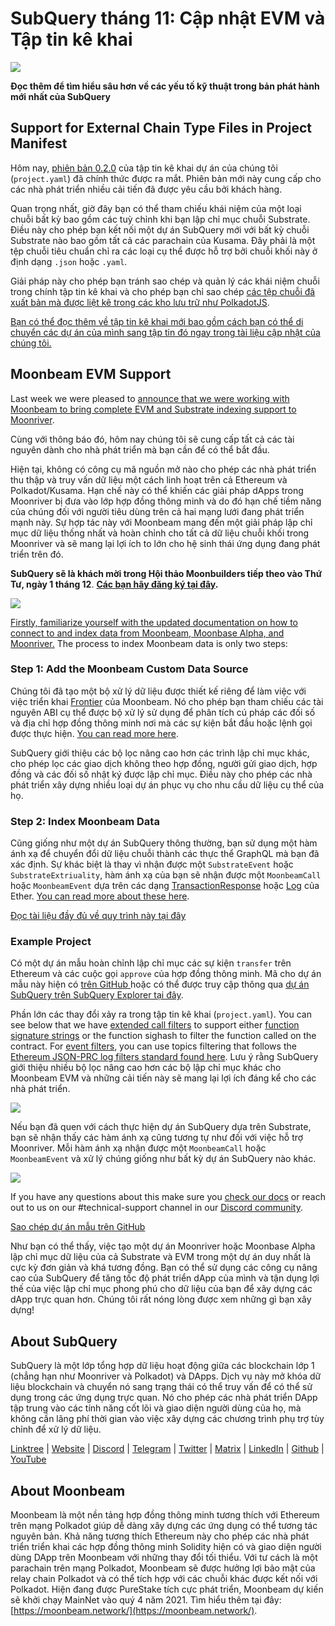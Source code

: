 # SubQuery tháng 11: Cập nhật EVM và Tập tin kê khai

![](https://miro.medium.com/max/1400/1*q9GErDrvAyacOPm97krV6Q.png)

**Đọc thêm để tìm hiểu sâu hơn về các yếu tố kỹ thuật trong bản phát hành mới nhất của SubQuery**

## Support for External Chain Type Files in Project Manifest

Hôm nay, [phiên bản 0.2.0](https://doc.subquery.network/create/manifest/) của tập tin kê khai dự án của chúng tôi (`project.yaml`) đã chính thức được ra mắt. Phiên bản mới này cung cấp cho các nhà phát triển nhiều cải tiến đã được yêu cầu bởi khách hàng.

Quan trọng nhất, giờ đây bạn có thể tham chiếu khái niệm của một loại chuỗi bất kỳ bao gồm các tuỳ chỉnh khi bạn lập chỉ mục chuỗi Substrate. Điều này cho phép bạn kết nối một dự án SubQuery mới với bất kỳ chuỗi Substrate nào bao gồm tất cả các parachain của Kusama. Đây phải là một tệp chuỗi tiêu chuẩn chỉ ra các loại cụ thể được hỗ trợ bởi chuỗi khối này ở định dạng `.json` hoặc `.yaml`.

Giải pháp này cho phép bạn tránh sao chép và quản lý các khái niệm chuỗi trong chính tập tin kê khai và cho phép bạn chỉ sao chép [các tệp chuỗi đã xuất bản mà được liệt kê trong các kho lưu trữ như PolkadotJS](https://github.com/polkadot-js/apps/tree/master/packages/apps-config/src/api/spec).

[Bạn có thể đọc thêm về tập tin kê khai mới bao gồm cách bạn có thể di chuyển các dự án của mình sang tập tin đó ngay trong tài liệu cập nhật của chúng tôi.](https://doc.subquery.network/create/manifest/)

## Moonbeam EVM Support

Last week we were pleased to [announce that we were working with Moonbeam to bring complete EVM and Substrate indexing support to Moonriver](../customer_announcements/20211028-moonbeam-evm.md).

Cùng với thông báo đó, hôm nay chúng tôi sẽ cung cấp tất cả các tài nguyên dành cho nhà phát triển mà bạn cần để có thể bắt đầu.

Hiện tại, không có công cụ mã nguồn mở nào cho phép các nhà phát triển thu thập và truy vấn dữ liệu một cách linh hoạt trên cả Ethereum và Polkadot/Kusama. Hạn chế này có thể khiến các giải pháp dApps trong Moonriver bị đưa vào lớp hợp đồng thông minh và do đó hạn chế tiềm năng của chúng đối với người tiêu dùng trên cả hai mạng lưới đang phát triển mạnh này. Sự hợp tác này với Moonbeam mang đến một giải pháp lập chỉ mục dữ liệu thống nhất và hoàn chỉnh cho tất cả dữ liệu chuỗi khối trong Moonriver và sẽ mang lại lợi ích to lớn cho hệ sinh thái ứng dụng đang phát triển trên đó.

**SubQuery sẽ là khách mời trong Hội thảo Moonbuilders tiếp theo vào Thứ Tư, ngày 1 tháng 12**. [**Các bạn hãy đăng ký tại đây**](https://www.crowdcast.io/e/moonbuilders-ws/10)**.**

![](https://miro.medium.com/max/600/1*AET6Ek_PqFDRoc29Jiitnw.gif)

[Firstly, familiarize yourself with the updated documentation on how to connect to and index data from Moonbeam, Moonbase Alpha, and Moonriver.](https://doc.subquery.network/create/substrate-evm/) The process to index Moonbeam data is only two steps:

### Step 1: Add the Moonbeam Custom Data Source

Chúng tôi đã tạo một bộ xử lý dữ liệu được thiết kế riêng để làm việc với việc triển khai [Frontier](https://github.com/paritytech/frontier) của Moonbeam. Nó cho phép bạn tham chiếu các tài nguyên ABI cụ thể được bộ xử lý sử dụng để phân tích cú pháp các đối số và địa chỉ hợp đồng thông minh nơi mà các sự kiện bắt đầu hoặc lệnh gọi được thực hiện. [You can read more here](https://doc.subquery.network/create/substrate-evm/#data-source-spec).

SubQuery giới thiệu các bộ lọc nâng cao hơn các trình lập chỉ mục khác, cho phép lọc các giao dịch không theo hợp đồng, người gửi giao dịch, hợp đồng và các đối số nhật ký được lập chỉ mục. Điều này cho phép các nhà phát triển xây dựng nhiều loại dự án phục vụ cho nhu cầu dữ liệu cụ thể của họ.

### Step 2: Index Moonbeam Data

Cũng giống như một dự án SubQuery thông thường, bạn sử dụng một hàm ánh xạ để chuyển đổi dữ liệu chuỗi thành các thực thể GraphQL mà bạn đã xác định. Sự khác biệt là thay vì nhận được một `SubstrateEvent` hoặc `SubstrateExtriuality`, hàm ánh xạ của bạn sẽ nhận được một `MoonbeamCall` hoặc `MoonbeamEvent` dựa trên các dạng [TransactionResponse](https://docs.ethers.io/v5/api/providers/types/#providers-TransactionResponse) hoặc [Log](https://docs.ethers.io/v5/api/providers/types/#providers-Log) của Ether. [You can read more about these here](https://doc.subquery.network/create/substrate-evm/#frontierevmcall).

[Đọc tài liệu đầy đủ về quy trình này tại đây](https://doc.subquery.network/create/substrate-evm/#frontierevmcall)

### Example Project

Có một dự án mẫu hoàn chỉnh lập chỉ mục các sự kiện `transfer` trên Ethereum và các cuộc gọi `approve` của hợp đồng thông minh. Mã cho dự án mẫu này hiện có [trên GitHub ](https://github.com/subquery/tutorials-moonriver-evm-starter) hoặc có thể được truy cập thông qua [dự án SubQuery trên SubQuery Explorer tại đây](https://explorer.subquery.network/subquery/subquery/moonriver-evm-starter-project).

Phần lớn các thay đổi xảy ra trong tập tin kê khai (`project.yaml`). You can see below that we have [extended call filters](https://doc.subquery.network/create/substrate-evm/#call-filters) to support either [function signature strings](https://docs.ethers.io/v5/api/utils/abi/fragments/#FunctionFragment) or the function sighash to filter the function called on the contract. For [event filters](https://doc.subquery.network/create/substrate-evm/#event-filters), you can use topics filtering that follows the [Ethereum JSON-PRC log filters standard found here](https://docs.ethers.io/v5/concepts/events/). Lưu ý rằng SubQuery giới thiệu nhiều bộ lọc nâng cao hơn các bộ lập chỉ mục khác cho Moonbeam EVM và những cải tiến này sẽ mang lại lợi ích đáng kể cho các nhà phát triển.

![](https://miro.medium.com/max/700/1*4JRHItnILfCie4FT6sYLEA.png)

Nếu bạn đã quen với cách thực hiện dự án SubQuery dựa trên Substrate, bạn sẽ nhận thấy các hàm ánh xạ cũng tương tự như đối với việc hỗ trợ Moonriver. Mỗi hàm ánh xạ nhận được một `MoonbeamCall` hoặc `MoonbeamEvent` và xử lý chúng giống như bất kỳ dự án SubQuery nào khác.

![](https://miro.medium.com/max/700/1*k4_uJYYCsTnPRRJ7avq2WA.png)

If you have any questions about this make sure you [check our docs](https://doc.subquery.network/create/substrate-evm) or reach out to us on our #technical-support channel in our [Discord community](https://discord.com/invite/subquery).

[Sao chép dự án mẫu trên GitHub](https://github.com/subquery/tutorials-moonriver-evm-starter)

Như bạn có thể thấy, việc tạo một dự án Moonriver hoặc Moonbase Alpha lập chỉ mục dữ liệu của cả Substrate và EVM trong một dự án duy nhất là cực kỳ đơn giản và khá tương đồng. Bạn có thể sử dụng các công cụ nâng cao của SubQuery để tăng tốc độ phát triển dApp của mình và tận dụng lợi thế của việc lập chỉ mục phong phú cho dữ liệu của bạn để xây dựng các dApp trực quan hơn. Chúng tôi rất nóng lòng được xem những gì bạn xây dựng!

## About SubQuery

SubQuery là một lớp tổng hợp dữ liệu hoạt động giữa các blockchain lớp 1 (chẳng hạn như Moonriver và Polkadot) và DApps. Dịch vụ này mở khóa dữ liệu blockchain và chuyển nó sang trạng thái có thể truy vấn để có thể sử dụng trong các ứng dụng trực quan. Nó cho phép các nhà phát triển DApp tập trung vào các tính năng cốt lõi và giao diện người dùng của họ, mà không cần lãng phí thời gian vào việc xây dựng các chương trình phụ trợ tùy chỉnh để xử lý dữ liệu.

​​[Linktree](https://linktr.ee/subquerynetwork) | [Website](https://subquery.network/) | [Discord](https://discord.com/invite/78zg8aBSMG) | [Telegram](https://t.me/subquerynetwork) | [Twitter](https://twitter.com/subquerynetwork) | [Matrix](https://matrix.to/#/#subquery:matrix.org) | [LinkedIn](https://www.linkedin.com/company/subquery) | [Github](https://github.com/subquery/subql) | [YouTube](https://www.youtube.com/channel/UCi1a6NUUjegcLHDFLr7CqLw)

## About Moonbeam

Moonbeam là một nền tảng hợp đồng thông minh tương thích với Ethereum trên mạng Polkadot giúp dễ dàng xây dựng các ứng dụng có thể tương tác nguyên bản. Khả năng tương thích Ethereum này cho phép các nhà phát triển triển khai các hợp đồng thông minh Solidity hiện có và giao diện người dùng DApp trên Moonbeam với những thay đổi tối thiểu. Với tư cách là một parachain trên mạng Polkadot, Moonbeam sẽ được hưởng lợi bảo mật của relay chain Polkadot và có thể tích hợp với các chuỗi khác được kết nối với Polkadot. Hiện đang được PureStake tích cực phát triển, Moonbeam dự kiến sẽ khởi chạy MainNet vào quý 4 năm 2021. Tìm hiểu thêm tại đây: [https://moonbeam.network/](https://moonbeam.network/).
